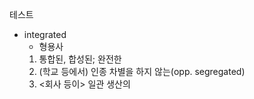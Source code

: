 테스트

- integrated
  - 형용사
  1. 통합된, 합성된; 완전한
  2. (학교 등에서) 인종 차별을 하지 않는(opp. segregated)
  3. <회사 등이> 일관 생산의

